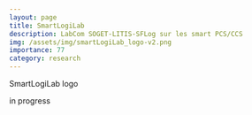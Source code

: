 ```yaml
---
layout: page
title: SmartLogiLab
description: LabCom SOGET-LITIS-SFLog sur les smart PCS/CCS
img: /assets/img/smartLogiLab_logo-v2.png
importance: 77
category: research
---
```


<div class="row">
    <div class="col-sm mt-3 mt-md-0">
        <img class="img-fluid rounded z-depth-1" src="{{ '/assets/img/smartLogiLab_logo-v2.png' | relative_url }}" alt="" title="XTerM logo"/>
    </div>
</div>
<div class="caption">
    SmartLogiLab logo
</div>

in progress
